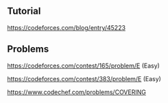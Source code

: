 ## Tutorial 
https://codeforces.com/blog/entry/45223

## Problems
https://codeforces.com/contest/165/problem/E (Easy)

https://codeforces.com/contest/383/problem/E (Easy)

https://www.codechef.com/problems/COVERING

